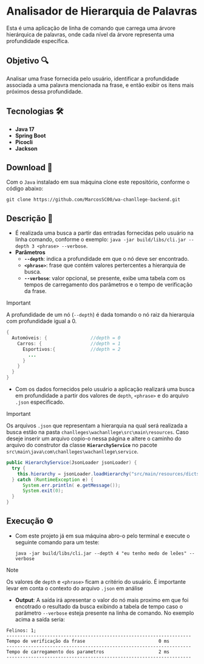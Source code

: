 # Analisador de Hierarquia de Palavras

Esta é uma aplicação de linha de comando que carrega uma árvore hierárquica de palavras, onde cada nível da árvore representa uma profundidade específica.

## Objetivo 🔍

Analisar uma frase fornecida pelo usuário, identificar a profundidade associada a uma
palavra mencionada na frase, e então exibir os itens mais próximos dessa profundidade.

## Tecnologias 🛠️

 - **Java 17**
 - **Spring Boot**
 - **Picocli**
 - **Jackson**

## Download 📩

Com o `Java` instalado em sua máquina clone este repositório, conforme o código abaixo:

```
git clone https://github.com/MarcosSC00/wa-chanllege-backend.git
```

## Descrição 📒

- É realizada uma busca a partir das entradas fornecidas pelo usuário na linha comando, conforme o exemplo: `java -jar build/libs/cli.jar --depth 3 <phrase> --verbose`. 
- **Parâmetros**
  - **`--depth`**: indica a profundidade em que o nó deve ser encontrado.
  - **`<phrase>`**: frase que contém valores pertercentes a hierarquia de busca.
  - **`--verbose`**: valor opcional, se presente, exibe uma tabela com os tempos de carregamento dos parâmetros e o tempo de verificação da frase.
>[!important]
>A profundidade de um nó (`--depth`) é dada tomando o nó raiz da hierarquia com profundidade igual a 0.
```java
{
  Automóveis: {                //depth = 0
    Carros: {                  //depth = 1
      Esportivos:{             //depth = 2
        ...
      }
    }
  }
}
```
- Com os dados fornecidos pelo usuário a aplicação realizará uma busca em profundidade a partir dos valores de `depth`, `<phrase>` e do arquivo `.json` especificado.

> [!Important]
> Os arquivos `.json` que representam a hierarquia na qual será realizada a busca estão na pasta `chanlleges\wachanllege\src\main\resources`. Caso deseje inserir um arquivo copio-o nessa página e altere o caminho do arquivo do construtor da classe **`HierarchyService`** no pacote `src\main\java\com\chanlleges\wachanllege\service`.

```java
public HierarchyService(JsonLoader jsonLoader) {
  try {
    this.hierarchy = jsonLoader.loadHierarchy("src/main/resources/dicts/teste.json");   //caminho do arquivo a ser analisado
  } catch (RuntimeException e) {
      System.err.println( e.getMessage());
      System.exit(0);
  }
}
```
## Execução ⚙️

- Com este projeto já em sua máquina abro-o pelo terminal e execute o seguinte comando para um teste:
  ```
  java -jar build/libs/cli.jar --depth 4 "eu tenho medo de leões" --verbose
  ```
>[!NOTE]
>Os valores de `depth` e `<phrase>` ficam a critério do usuário. É importante levar em conta o contexto do arquivo `.json` em análise
  
- **Output**: A saída irá apresentar o valor do nó mais proximo em que foi encotrado o resultado da busca exibindo a tabela de tempo caso o parâmetro `--verbose` esteja presente na linha de comando. No exemplo acima a saída seria:

```
Felinos: 1; 
--------------------------------------------------------------------
Tempo de verificação da frase                           0 ms
--------------------------------------------------------------------
Tempo de carregamento dos parametros                    2 ms
--------------------------------------------------------------------
  
```

